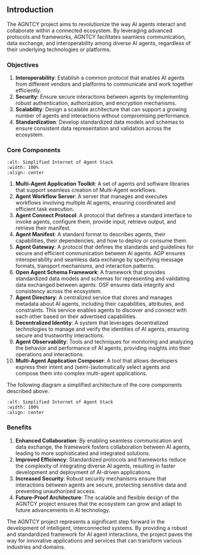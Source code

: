 ## Introduction

The AGNTCY project aims to revolutionize the way AI agents interact and collaborate within a connected ecosystem. By leveraging advanced protocols and frameworks, AGNTCY facilitates seamless communication, data exchange, and interoperability among diverse AI agents, regardless of their underlying technologies or platforms.

### Objectives

1. **Interoperability**: Establish a common protocol that enables AI agents from different vendors and platforms to communicate and work together efficiently.
2. **Security**: Ensure secure interactions between agents by implementing robust authentication, authorization, and encryption mechanisms.
3. **Scalability**: Design a scalable architecture that can support a growing number of agents and interactions without compromising performance.
4. **Standardization**: Develop standardized data models and schemas to ensure consistent data representation and validation across the ecosystem.


### Core Components

```{image} ../_static/ioa_stack.png
:alt: Simplified Internet of Agent Stack
:width: 100%
:align: center
```

1. **Multi-Agent Application Toolkit**: A set of agents and software libraries that support seamless creation of Multi-Agent workflows.
1. **Agent Workflow Server**: A server that manages and executes workflows involving multiple AI agents, ensuring coordinated and efficient task execution.
1. **Agent Connect Protocol**: A protocol that defines a standard interface to invoke agents, configure them, provide input, retrieve output, and retrieve their manifest.
1. **Agent Manifest**: A standard format to describes agents, their capabilities, their dependencies, and how to deploy or consume them.
1. **Agent Gateway**: A protocol that defines the standards and guidelines for secure and efficient communication between AI agents. AGP ensures interoperability and seamless data exchange by specifying message formats, transport mechanisms, and interaction patterns.
1. **Open Agent Schema Framework**: A framework that provides standardized data models and schemas for representing and validating data exchanged between agents. OSF ensures data integrity and consistency across the ecosystem.
1. **Agent Directory**: A centralized service that stores and manages metadata about AI agents, including their capabilities, attributes, and constraints. This service enables agents to discover and connect with each other based on their advertised capabilities.
1. **Decentralized Identity**: A system that leverages decentralized technologies to manage and verify the identities of AI agents, ensuring secure and trustworthy interactions.
1. **Agent Observability**: Tools and techniques for monitoring and analyzing the behavior and performance of AI agents, providing insights into their operations and interactions.
1. **Multi-Agent Application Composer**: A tool that allows developers express their intent and (semi-)automatically select agents and compose them into complex multi-agent applications.

The following diagram a simplified architecture of the core components described above.


```{image} ../_static/ioa_arch.png
:alt: Simplified Internet of Agent Stack
:width: 100%
:align: center
```

### Benefits

1. **Enhanced Collaboration**: By enabling seamless communication and data exchange, the framework fosters collaboration between AI agents, leading to more sophisticated and integrated solutions.
2. **Improved Efficiency**: Standardized protocols and frameworks reduce the complexity of integrating diverse AI agents, resulting in faster development and deployment of AI-driven applications.
3. **Increased Security**: Robust security mechanisms ensure that interactions between agents are secure, protecting sensitive data and preventing unauthorized access.
4. **Future-Proof Architecture**: The scalable and flexible design of the AGNTCY project ensures that the ecosystem can grow and adapt to future advancements in AI technology.

The AGNTCY project represents a significant step forward in the development of intelligent, interconnected systems. By providing a robust and standardized framework for AI agent interactions, the project paves the way for innovative applications and services that can transform various industries and domains.
